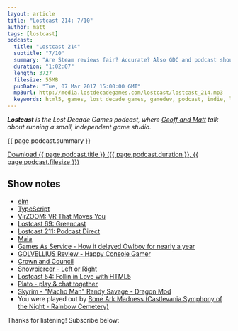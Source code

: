 ```yaml
---
layout: article
title: "Lostcast 214: 7/10"
author: matt
tags: [lostcast]
podcast:
  title: "Lostcast 214"
  subtitle: "7/10"
  summary: "Are Steam reviews fair? Accurate? Also GDC and podcast shout-outs."
  duration: "1:02:07"
  length: 3727
  filesize: 55MB
  pubDate: "Tue, 07 Mar 2017 15:00:00 GMT"
  mp3url: http://media.lostdecadegames.com/lostcast/lostcast_214.mp3
  keywords: html5, games, lost decade games, gamedev, podcast, indie, lostcast
---
```

_**Lostcast** is the Lost Decade Games podcast, where [Geoff and Matt](/about/) talk about running a small, independent game studio._

{{ page.podcast.summary }}

<a class="download-podcast" href="{{ page.podcast.mp3url }}">
	Download {{ page.podcast.title }} ({{ page.podcast.duration }}, {{ page.podcast.filesize }})
</a>

## Show notes

* [elm](http://elm-lang.org/)
* [TypeScript](https://www.typescriptlang.org/)
* [VirZOOM: VR That Moves You](https://virzoom.com/)
* [Lostcast 69: Greencast](http://www.lostdecadegames.com/lostcast-69/)
* [Lostcast 211: Podcast Direct](http://www.lostdecadegames.com/lostcast-211/)
* [Maia](http://store.steampowered.com/app/252250/)
* [Games As Service - How it delayed Owlboy for nearly a year](http://www.gamasutra.com/blogs/JoRemiMadsen/20170214/291395/Games_As_Service__How_it_delayed_Owlboy_for_nearly_a_year.php)
* [GOLVELLIUS Review - Happy Console Gamer](https://www.youtube.com/watch?v=T_8V4rnUSVc)
* [Crown and Council](http://store.steampowered.com/app/444250/)
* [Snowpiercer - Left or Right](https://www.youtube.com/watch?v=X05TDsoSg2Y)
* [Lostcast 54: Follin in Love with HTML5](http://www.lostdecadegames.com/lostcast-54/)
* [Plato - play & chat together](https://www.platoapp.com/)
* [Skyrim - "Macho Man" Randy Savage - Dragon Mod](https://www.youtube.com/watch?v=QlJULk0f9xA)
* You were played out by [Bone Ark Madness (Castlevania Symphony of the Night - Rainbow Cemetery)](http://music.gamechops.com/track/bone-ark-madness-castlevania-symphony-of-the-night-rainbow-cemetery)

Thanks for listening! Subscribe below:
